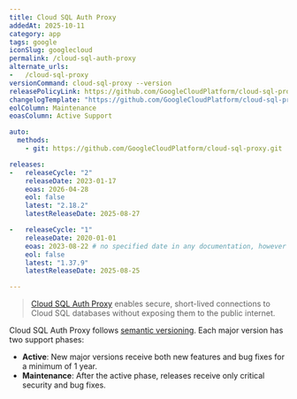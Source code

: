 ```yaml
---
title: Cloud SQL Auth Proxy
addedAt: 2025-10-11
category: app
tags: google
iconSlug: googlecloud
permalink: /cloud-sql-auth-proxy
alternate_urls:
-   /cloud-sql-proxy
versionCommand: cloud-sql-proxy --version
releasePolicyLink: https://github.com/GoogleCloudPlatform/cloud-sql-proxy?tab=readme-ov-file#support-policy
changelogTemplate: "https://github.com/GoogleCloudPlatform/cloud-sql-proxy/releases/tag/__LATEST__"
eolColumn: Maintenance
eoasColumn: Active Support

auto:
  methods:
    - git: https://github.com/GoogleCloudPlatform/cloud-sql-proxy.git

releases:
-   releaseCycle: "2"
    releaseDate: 2023-01-17
    eoas: 2026-04-28
    eol: false
    latest: "2.18.2"
    latestReleaseDate: 2025-08-27

-   releaseCycle: "1"
    releaseDate: 2020-01-01
    eoas: 2023-08-22 # no specified date in any documentation, however commits slow down greatly on this date https://github.com/GoogleCloudPlatform/cloud-sql-proxy/commits/v1.37.9/?after=cbba97d111c5c42f65b8b5037dcdfa4e795b2194+34
    eol: false
    latest: "1.37.9"
    latestReleaseDate: 2025-08-25

---
```


> [Cloud SQL Auth Proxy](https://cloud.google.com/sql/docs/mysql/sql-proxy) enables secure, short-lived connections to Cloud SQL databases without exposing them to the public internet.

Cloud SQL Auth Proxy follows [semantic versioning](https://semver.org/). Each major version has two support phases:

- **Active**: New major versions receive both new features and bug fixes for a minimum of 1 year.
- **Maintenance**: After the active phase, releases receive only critical security and bug fixes.

